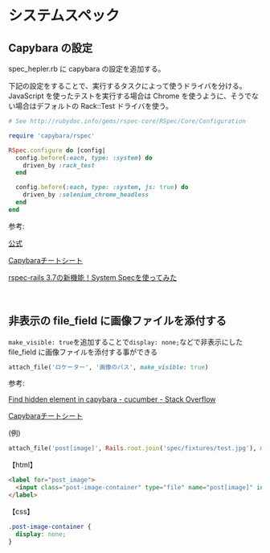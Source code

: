 # システムスペック
## Capybara の設定
spec_hepler.rb に capybara の設定を追加する。
  
下記の設定をすることで、実行するタスクによって使うドライバを分ける。 
JavaScript を使ったテストを実行する場合は Chrome を使うように、そうでない場合はデフォルトの Rack::Test ドライバを使う。
```spec_hepler.rb
# See http://rubydoc.info/gems/rspec-core/RSpec/Core/Configuration

require 'capybara/rspec'

RSpec.configure do |config|
  config.before(:each, type: :system) do
    driven_by :rack_test
  end

  config.before(:each, type: :system, js: true) do
    driven_by :selenium_chrome_headless
  end
end
```
  
参考:

[公式](https://github.com/teamcapybara/capybara)
  
[Capybaraチートシート](https://qiita.com/morrr/items/0e24251c049180218db4)
  
[rspec-rails 3.7の新機能！System Specを使ってみた](https://qiita.com/jnchito/items/c7e6e7abf83598a6516d)

<br>
  
## 非表示の file_field に画像ファイルを添付する
`make_visible: true`を追加することで`display: none;`などで非表示にした file_field に画像ファイルを添付する事ができる
  
```rb
attach_file('ロケーター', '画像のパス', make_visible: true)
```
参考:
  
[Find hidden element in capybara - cucumber - Stack Overflow](https://stackoverflow.com/questions/43908750/find-hidden-element-in-capybara#:~:text=attach_file(%27some_name%27%2C%20file_path%2C%20make_visible%3A%20true))
  
[Capybaraチートシート](https://qiita.com/morrr/items/0e24251c049180218db4#:~:text=%E3%81%AE%E3%81%BF%E6%8A%9C%E7%B2%8B%E3%81%99%E3%82%8B%E3%80%82-,locator,%E3%81%AF%E3%83%A1%E3%82%BD%E3%83%83%E3%83%89%E3%81%94%E3%81%A8%E3%81%AE%E5%85%AC%E5%BC%8F%E3%81%AE%E3%83%AA%E3%83%95%E3%82%A1%E3%83%AC%E3%83%B3%E3%82%B9%E3%82%92%E5%8F%82%E7%85%A7%E3%81%AE%E3%81%93%E3%81%A8%E3%80%82,-%E3%83%9A%E3%83%BC%E3%82%B8%E3%81%AB%E3%82%A2%E3%82%AF%E3%82%BB%E3%82%B9)
  
(例)
```rb
attach_file('post[image]', Rails.root.join('spec/fixtures/test.jpg'), make_visible: true)
```
  
【html】
```html
<label for="post_image">
  <input class="post-image-container" type="file" name="post[image]" id="post_image">
</label>
```
  
【css】
```css
.post-image-container {
  display: none;
}
```

